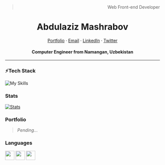 

<div align="center">
  <blockquote align="right">Web Front-end Developer</blockquote>
</div>

<p align="center">
  <h1 align="center">Abdulaziz Mashrabov</h1>
</p>
<p align="center">
    <a href="http://iamalaziz.github.io/portfolio">Portfolio</a>
    ·
    <a href="mailto:mashrabovabdulaziz2463@gmail.com">Email</a>
    ·
    <a href="https://linkedin.com/in/iamalaziz">LinkedIn</a>
    ·
    <a href="https://instagram.com/iamalaziz">Twitter</a>
</p>
<p align="center">
  <h4 align="center">Computer Engineer from Namangan, Uzbekistan</h4>
</p>

---

### ⚡Tech Stack

![My Skills](https://skillicons.dev/icons?i=firebase,react,js,python,bootstrap,sass,tailwind,ts&theme=light)

### Stats

[![Stats](https://github-readme-streak-stats.herokuapp.com?user=iamalaziz&theme=Javascript&hide_border=true&border_radius=10&background=F7F7F7F9&ring=2192FF&fire=FBDF07&sideNums=2192FF&currStreakNum=FBDF07)](https://git.io/streak-stats)

### Portfolio
> *Pending...*

### Languages

<img src="https://user-images.githubusercontent.com/81867375/201831350-6c7c4138-9afd-44fe-be16-2a718c8b2106.png" width="30px"/>   <img src="https://cdn3.iconfinder.com/data/icons/flags-of-countries-3/128/Korea-512.png" width="30px"/>  <img src="https://cdn-icons-png.flaticon.com/512/4628/4628645.png" width="30px"/>

